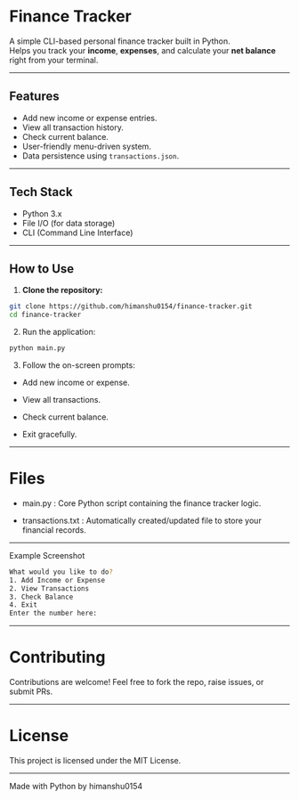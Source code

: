 # Finance Tracker

A simple CLI-based personal finance tracker built in Python.  
Helps you track your **income**, **expenses**, and calculate your **net balance** right from your terminal.

---

## Features

- Add new income or expense entries.
- View all transaction history.
- Check current balance.
- User-friendly menu-driven system.
- Data persistence using `transactions.json`.

---

## Tech Stack

- Python 3.x
- File I/O (for data storage)
- CLI (Command Line Interface)

---

## How to Use

1. **Clone the repository:**
```bash
git clone https://github.com/himanshu0154/finance-tracker.git
cd finance-tracker
```

2. Run the application:

```bash
python main.py
```

3. Follow the on-screen prompts:

- Add new income or expense.

- View all transactions.

- Check current balance.

- Exit gracefully.



---

# Files

- main.py : Core Python script containing the finance tracker logic.

- transactions.txt : Automatically created/updated file to store your financial records.



---

Example Screenshot

```bash
What would you like to do?
1. Add Income or Expense
2. View Transactions
3. Check Balance
4. Exit
Enter the number here:
```



---

# Contributing

Contributions are welcome!
Feel free to fork the repo, raise issues, or submit PRs.


---

# License

This project is licensed under the MIT License.


---

Made with Python by himanshu0154